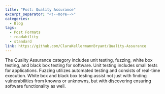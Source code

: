 ```yaml
---
title: "Post: Quality Assurance"
excerpt_separator: "<!--more-->"
categories:
  - Blog
tags:
  - Post Formats
  - readability
  - standard
link: https://github.com/ClaraKellermannBryant/Quality-Assurance
---
```


The Quality Assurance category includes unit testing, fuzzing, white box testing, and black box testing for software. Unit testing includes small tests for applications. Fuzzing utilizes automated testing and consists of real-time execution. White box and black box testing assist not just with finding vulnerabilities from knowns or unknowns, but with discovering ensuring software functionality as well. 

